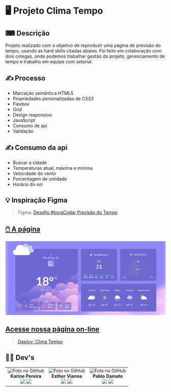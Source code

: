 <link rel="stylesheet" type="text/css" href="./assets/css/readme.css">


# 🖥️ Projeto Clima Tempo

## ⌨ Descrição

Projeto realizado com o objetivo de reproduzir uma página de previsão do tempo, usando as hard skills citadas abaixo. Foi feito em colaboração com dois colegas, onde podemos trabalhar gestão do projeto, gerenciamento de tempo e trabalho em equipe com setorial.

## ✍️ Processo

- Marcação semântica HTML5
- Propriedades personalizadas de CSS3
- Flexbox
- Grid
- Design responsivo
- JavaScript
- Consumo de api
- Validação

## ✍️ Consumo da api

- Buscar a cidade
- Temperaturas atual, máxima e mínima
- Velocidade do vento
- Porcentagem de umidade
- Horário do sol

## 💡 Inspiração Figma

> Figma: <a href="https://www.figma.com/file/6YZZOMBSEQzvvY2QaZrJNl/%23boraCodar---Desafio-10-(Community)?node-id=0-1&t=f4ystAKhdMxcKorz-0">Desafio #boraCodar Previsão do Tempo

## 🖱️ A página

<img src="assets/img/desktop-mobile.gif" alt="Gif exibindo o desktop e versão mobile do site">

## Acesse nossa página on-line

> Deploy: <a href="https://devkarine.github.io/clima-tempo/" target= "_blank">Clima Tempo</a>

## 👩‍💻 Dev's

<table align="center">
  <tr>
    <td align="center">
      <div>
        <img src="https://avatars.githubusercontent.com/u/114251625?v=4" width="120px;" alt="Foto no GitHub" class="profile"/><br>
          <b> Karine Pereira </b><br>
            <a href="https://www.linkedin.com/in/devkarine/" alt="Linkedin"><img src="https://img.shields.io/badge/LinkedIn-0077B5?style=for-the-badge&logo=linkedin&logoColor=white" height="20"></a>
            <a href="https://github.com/devkarine" alt="Linkedin"><img src="https://img.shields.io/badge/GitHub-100000?style=for-the-badge&logo=github&logoColor=white" height="20"></a>
      </div>
    </td>

  <td align="center">
      <div>
        <img src="https://avatars.githubusercontent.com/u/110130663?v=4https://avatars.githubusercontent.com/u/110130663?v=4" width="120px;" alt="Foto no GitHub" class="profile" /><br>
          <b> Esther Vianna </b><br>
            <a href="https://www.linkedin.com/in/esthervianna/" alt="Linkedin"><img src="https://img.shields.io/badge/LinkedIn-0077B5?style=for-the-badge&logo=linkedin&logoColor=white" height="20"></a>
            <a href="https://github.com/EstherVianna" alt="GitHub"><img src="https://img.shields.io/badge/GitHub-100000?style=for-the-badge&logo=github&logoColor=white" height="20"></a>
      </div>
    </td>
  <td align="center">
      <div>
        <img src="https://avatars.githubusercontent.com/u/75569069?v=4" width="120px;" alt="Foto no GitHub" class="profile" /><br>
          <b> Pablo Damato </b><br>
            <a href="https://www.linkedin.com/in/pablo-damato-gomes/" alt="Linkedin"><img src="https://img.shields.io/badge/LinkedIn-0077B5?style=for-the-badge&logo=linkedin&logoColor=white" height="20"></a>
            <a href="https://github.com/PabloDamato" alt="GitHub"><img src="https://img.shields.io/badge/GitHub-100000?style=for-the-badge&logo=github&logoColor=white" height="20"></a>
      </div>
    </td>

  </tr>
</table>
